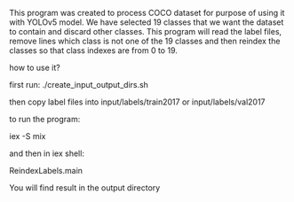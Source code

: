 This program was created to process COCO dataset for purpose of using it with YOLOv5 model.
We have selected 19 classes that we want the dataset to contain and discard other classes.
This program will read the label files, remove lines which class is not one of the 19 classes and then
reindex the classes so that class indexes are from 0 to 19.

how to use it?

first run: ./create_input_output_dirs.sh

then copy label files into input/labels/train2017 or input/labels/val2017

to run the program:

iex -S mix

and then in iex shell:

ReindexLabels.main

You will find result in the output directory
